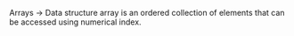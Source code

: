 Arrays -> Data structure array is an ordered collection of elements that can be accessed using numerical index.
